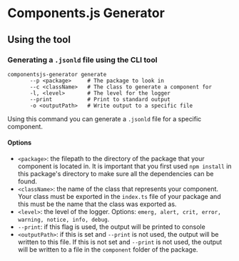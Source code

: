 # Components.js Generator

## Using the tool

### Generating a `.jsonld` file using the CLI tool

```
componentsjs-generator generate
       --p <package>     # The package to look in
       --c <className>   # The class to generate a component for
       -l, <level>       # The level for the logger
       --print           # Print to standard output
       -o <outputPath>   # Write output to a specific file
```

Using this command you can generate a `.jsonld` file for a specific component.

#### Options

* `<package>`: the filepath to the directory of the package that your component is located in. It is important that you first used `npm install` in this package's directory to make sure all the dependencies can be found.
* `<className>`: the name of the class that represents your component. Your class must be exported in the `index.ts` file of your package and this must be the name that the class was exported as.
* `<level>`: the level of the logger. Options: `emerg, alert, crit, error, warning, notice, info, debug`.
* `--print`: if this flag is used, the output will be printed to console
* `<outputPath>`: if this is set and `--print` is not used, the output will be written to this file. If this is not set and `--print` is not used, the output will be written to a file in the `component` folder of the package.
